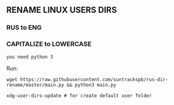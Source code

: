 ## RENAME LINUX USERS DIRS
### RUS to ENG
### CAPITALIZE to LOWERCASE

``you need python 3``

Run:

``wget https://raw.githubusercontent.com/suntrackspb/rus-dir-rename/master/main.py && python3 main.py``

``xdg-user-dirs-update # for create default user folder``
